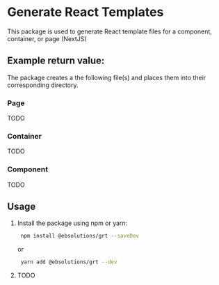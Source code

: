 # Generate React Templates

This package is used to generate React template files for a component, container, or page (NextJS)

## Example return value:

The package creates a the following file(s) and places them into their corresponding directory.

### Page

TODO

### Container

TODO

### Component

TODO

## Usage

1. Install the package using npm or yarn:

   ```bash
    npm install @ebsolutions/grt --saveDev
   ```

   or

   ```bash
    yarn add @ebsolutions/grt --dev
   ```

2. TODO
